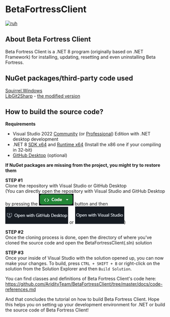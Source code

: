 # BetaFortressClient
[![ruh](https://github.com/AridityTeam/BetaFortressClient/actions/workflows/bfclient-win.yml/badge.svg)](https://github.com/AridityTeam/BetaFortressClient/actions/workflows/bfclient-win.yml)

## About Beta Fortress Client
Beta Fortress Client is a .NET 8 program (originally based on .NET Framework) for installing, updating, resetting and even uninstalling Beta Fortress.

## NuGet packages/third-party code used
[Squirrel.Windows](https://github.com/squirrel/Squirrel.Windows) \
[LibGit2Sharp](https://github.com/libgit2/LibGit2Sharp) - [the modified version](https://github.com/andersklepaker/libgit2sharp) 

## How to build the source code?
**Requirements**
- Visual Studio 2022 [Community](https://visualstudio.microsoft.com/thank-you-downloading-visual-studio/?sku=Community&channel=Release&version=VS2022&source=VSLandingPage&cid=2030&passive=false) (or [Professional](https://visualstudio.microsoft.com/thank-you-downloading-visual-studio/?sku=Professional&channel=Release&version=VS2022&source=VSLandingPage&cid=2030&passive=false)) Edition with .NET desktop development
- .NET 8 [SDK x64](https://dotnet.microsoft.com/en-us/download/dotnet/thank-you/sdk-8.0.301-windows-x64-installer) and [Runtime x64](https://dotnet.microsoft.com/en-us/download/dotnet/thank-you/runtime-desktop-8.0.6-windows-x64-installer) (Install the x86 one if your compiling in 32-bit)
- [GitHub Desktop](https://desktop.github.com) (optional)

**If NuGet packages are missing from the project, you might try to restore them**

**STEP #1** \
Clone the repository with Visual Studio or GitHub Desktop \
(You can directly open the repository with Visual Studio and GitHub Desktop by pressing the ![Code button](code-button.png) button and then ![Open with GitHub Desktop button](open-with-github-desktop.png) or ![Open with Visual Studio button](open-with-visual-studio.png))

**STEP #2** \
Once the cloning process is done, open the directory of where you've cloned the source code and open the BetaFortressClient(.sln) solution

**STEP #3** \
Once your inside of Visual Studio with the solution opened up, you can now make your changes. To build, press `CTRL + SHIFT + B` or right-click on the solution from the Solution Explorer and then `Build Solution`.

You can find classes and definitions of Beta Fortress Client's code here: https://github.com/AridityTeam/BetaFortressClient/tree/master/docs/code-references.md

And that concludes the tutorial on how to build Beta Fortress Client. Hope this helps you on setting up your development environment for .NET or build the source code of Beta Fortress Client!
